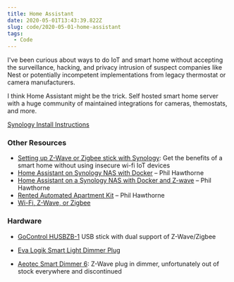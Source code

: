 ```yaml
---
title: Home Assistant
date: 2020-05-01T13:43:39.822Z
slug: code/2020-05-01-home-assistant
tags:
  - Code
---
```


I've been curious about ways to do IoT and smart home without accepting the surveillance, hacking, and privacy intrusion of suspect companies like Nest or potentially incompetent implementations from legacy thermostat or camera manufacturers.

I think Home Assistant might be the trick. Self hosted smart home server with a huge community of maintained integrations for cameras, themostats, and more.

[Synology Install Instructions](https://www.home-assistant.io/docs/installation/synology/)

### Other Resources

- [Setting up Z-Wave or Zigbee stick with Synology](https://khaz.me/using-a-z-wave-or-zigbee-stick-on-synology-dsm-for-use-with-homeassistant-and-docker/): Get the benefits of a smart home without using insecure wi-fi IoT devices
- [Home Assistant on Synology NAS with Docker](https://youtu.be/bvl3-iBUOto) – Phil Hawthorne
- [Home Assistant on a Synology NAS with Docker and Z-wave](https://youtu.be/ouPbYLbmfyI) – Phil Hawthorne
- [Rented Automated Apartment Kit](https://kit.co/philhawthorne/rented-automated-apartment-kit) – Phil Hawthorne
- [Wi-Fi, Z-Wave, or Zigbee](https://familyelectronics.net/2020/01/18/why-i-prefer-z-wave-and-zigbee-over-wifi-and-bluetooth/)

### Hardware

- [GoControl HUSBZB-1](https://www.amazon.ca/dp/B01GJ826F8/ref=as_li_ss_tl?s=gateway&crid=3T0T3DZ600D87&keywords=HUSBZB-1&sprefix=cob+led+rece,aps,196&language=en_US&sr=8-3&linkCode=gs2&linkId=c29b994e3d8c570f778207624dde39f3&tag=khaz349857-20) USB stick with dual support of Z-Wave/Zigbee
- [Eva Logik Smart Light Dimmer Plug](https://www.amazon.com/gp/product/B07VKKT7X7/ref=ppx_yo_dt_b_asin_title_o00_s00?ie=UTF8&psc=1)

- [Aeotec Smart Dimmer 6](https://aeotec.com/z-wave-plug-in-dimmer/): Z-Wave plug in dimmer, unfortunately out of stock everywhere and discontinued
